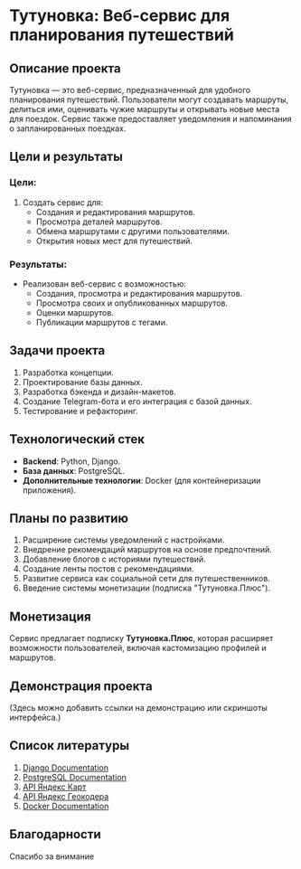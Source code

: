 # Тутуновка: Веб-сервис для планирования путешествий

## Описание проекта
Тутуновка — это веб-сервис, предназначенный для удобного планирования путешествий. Пользователи могут создавать маршруты, делиться ими, оценивать чужие маршруты и открывать новые места для поездок. Сервис также предоставляет уведомления и напоминания о запланированных поездках.

## Цели и результаты
### Цели:
1. Создать сервис для:
   - Создания и редактирования маршрутов.
   - Просмотра деталей маршрутов.
   - Обмена маршрутами с другими пользователями.
   - Открытия новых мест для путешествий.

### Результаты:
- Реализован веб-сервис с возможностью:
  - Создания, просмотра и редактирования маршрутов.
  - Просмотра своих и опубликованных маршрутов.
  - Оценки маршрутов.
  - Публикации маршрутов с тегами.

## Задачи проекта
1. Разработка концепции.
2. Проектирование базы данных.
3. Разработка бэкенда и дизайн-макетов.
4. Создание Telegram-бота и его интеграция с базой данных.
5. Тестирование и рефакторинг.

## Технологический стек
- **Backend**: Python, Django.
- **База данных**: PostgreSQL.
- **Дополнительные технологии**: Docker (для контейнеризации приложения).

## Планы по развитию
1. Расширение системы уведомлений с настройками.
2. Внедрение рекомендаций маршрутов на основе предпочтений.
3. Добавление блогов с историями путешествий.
4. Создание ленты постов с рекомендациями.
5. Развитие сервиса как социальной сети для путешественников.
6. Введение системы монетизации (подписка "Тутуновка.Плюс").

## Монетизация
Сервис предлагает подписку **Тутуновка.Плюс**, которая расширяет возможности пользователей, включая кастомизацию профилей и маршрутов.

## Демонстрация проекта
(Здесь можно добавить ссылки на демонстрацию или скриншоты интерфейса.)

## Список литературы
1. [Django Documentation](https://docs.djangoproject.com/)
2. [PostgreSQL Documentation](https://www.postgresql.org/docs/)
3. [API Яндекс Карт](https://yandex.ru/maps-api/docs/js-api/index.html)
4. [API Яндекс Геокодера](https://yandex.ru/dev/geocode/doc/ru/)
5. [Docker Documentation](https://docs.docker.com/)

## Благодарности
Спасибо за внимание
